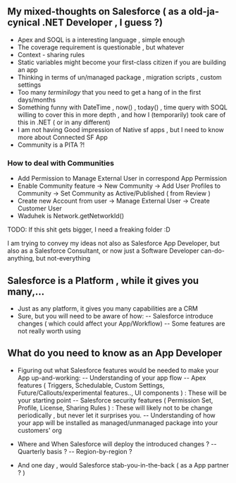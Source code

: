 ## My mixed-thoughts on Salesforce ( as a old-ja-cynical .NET Developer , I guess ?)

- Apex and SOQL is a interesting language , simple enough
- The coverage requirement is questionable , but whatever
- Context - sharing rules
- Static variables might become your first-class citizen if you are building an app
- Thinking in terms of un/managed package , migration scripts , custom settings
- Too many *terminilogy* that you need to get a hang of in the first days/months
- Something funny with DateTime , now() , today() , time query with SOQL willing to cover this in more depth , and how I (temporarily) took care of this in .NET ( or in any different)
- I am not having Good impression of Native sf apps , but I need to know more about Connected SF App
- Community is a PITA ?!

### How to deal with Communities
- Add Permission to Manage External User  in correspond App Permission
- Enable Community feature -> New Community -> Add User Profiles to Community -> Set Community as Active/Published ( from Review )
- Create new Account from user -> Manage External User -> Create Customer User
- Waduhek is Network.getNetworkId()


TODO: If this shit gets bigger, I need a freaking folder :D

I am trying to convey my ideas not also as Salesforce App Developer, but also as a Salesforce Consultant, or now just a Software Developer can-do-anything, but not-everything

## Salesforce is a Platform , while it gives you many,...
- Just as any platform, it gives you many capabilities are a CRM
- Sure, but you will need to be aware of how:
-- Salesforce introduce changes ( which could affect your App/Workflow)
-- Some features are not really worth using


## What do you need to know as an App Developer
- Figuring out what Salesforce features would be needed to make your App up-and-working:
-- Understanding of your app flow
-- Apex features ( Triggers, Schedulable, Custom Settings, Future/Callouts/experimental features.., UI components ) : These will be your starting point
-- Salesforce security features ( Permission Set, Profile, License, Sharing Rules ) : These will likely not to be change periodically , but never let it surprises you.
-- Understanding of how your app will be installed  as managed/unmanaged package into your customers' org

- Where and When Salesforce will deploy the introduced changes ?
-- Quarterly basis ?
-- Region-by-region ?


- And one day , would Salesforce stab-you-in-the-back ( as a App partner ? )

